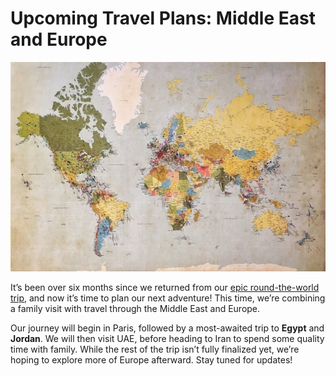 # Upcoming Travel Plans: Middle East and Europe

![](/img/Map-world.jpg)

It’s been over six months since we returned from our [epic round-the-world trip](https://photopensieve.github.io/2024/10/11/around-world-in-nine-months.html), and now it’s time to plan our next adventure! This time, we’re combining a family visit with travel through the Middle East and Europe.

Our journey will begin in Paris, followed by a most-awaited trip to **Egypt** and **Jordan**. We will then visit UAE, before heading to Iran to spend some quality time with family. While the rest of the trip isn’t fully finalized yet, we’re hoping to explore more of Europe afterward. Stay tuned for updates!
